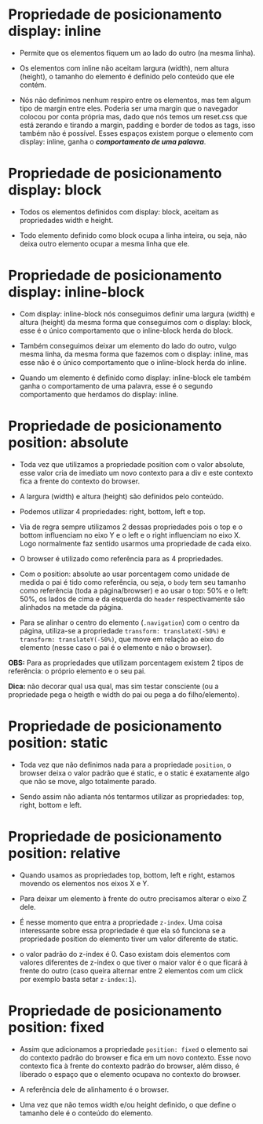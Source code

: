 # Propriedade de posicionamento display: inline

- Permite que os elementos fiquem um ao lado do outro (na mesma linha).

- Os elementos com inline não aceitam largura (width), nem altura (height), o tamanho do elemento é definido pelo conteúdo que ele contém.

- Nós não definimos nenhum respiro entre os elementos, mas tem algum tipo de margin entre eles. Poderia ser uma margin que o navegador colocou por conta própria mas, dado que nós temos um reset.css que está zerando e tirando a margin, padding e border de todos as tags, isso também não é possível. Esses espaços existem porque o elemento com display: inline, ganha o **_comportamento de uma palavra_**.

# Propriedade de posicionamento display: block

- Todos os elementos definidos com display: block, aceitam as propriedades width e height.

- Todo elemento definido como block ocupa a linha inteira, ou seja, não deixa outro elemento ocupar a mesma linha que ele.

# Propriedade de posicionamento display: inline-block

- Com display: inline-block nós conseguimos definir uma largura (width) e altura (height) da mesma forma que conseguimos com o display: block, esse é o único comportamento que o inline-block herda do block.

- Também conseguimos deixar um elemento do lado do outro, vulgo mesma linha, da mesma forma que fazemos com o display: inline, mas esse não é o único comportamento que o inline-block herda do inline.

- Quando um elemento é definido como display: inline-block ele também ganha o comportamento de uma palavra, esse é o segundo comportamento que herdamos do display: inline.

# Propriedade de posicionamento position: absolute

- Toda vez que utilizamos a propriedade position com o valor absolute, esse valor cria de imediato um novo contexto para a div e este contexto fica a frente do contexto do browser.

- A largura (width) e altura (height) são definidos pelo conteúdo.

- Podemos utilizar 4 propriedades: right, bottom, left e top.

- Via de regra sempre utilizamos 2 dessas propriedades pois o top e o bottom influenciam no eixo Y e o left e o right influenciam no eixo X. Logo normalmente faz sentido usarmos uma propriedade de cada eixo.

- O browser é utilizado como referência para as 4 propriedades.

- Com o position: absolute ao usar porcentagem como unidade de medida o pai é tido como referência, ou seja, o `body` tem seu tamanho como referência (toda a página/browser) e ao usar o top: 50% e o left: 50%, os lados de cima e da esquerda do `header` respectivamente são alinhados na metade da página.

- Para se alinhar o centro do elemento (`.navigation`) com o centro da página, utiliza-se a propriedade `transform: translateX(-50%)` e `transform: translateY(-50%)`, que move em relação ao eixo do elemento (nesse caso o pai é o elemento e não o browser).

**OBS:** Para as propriedades que utilizam porcentagem existem 2 tipos de referência: o próprio elemento e o seu pai.

**Dica:** não decorar qual usa qual, mas sim testar consciente (ou a propriedade pega o heigth e width do pai ou pega a do filho/elemento).

# Propriedade de posicionamento position: static

- Toda vez que não definimos nada para a propriedade `position`, o browser deixa o valor padrão que é static, e o static é exatamente algo que não se move, algo totalmente parado.

- Sendo assim não adianta nós tentarmos utilizar as propriedades: top, right, bottom e left.

# Propriedade de posicionamento position: relative

- Quando usamos as propriedades top, bottom, left e right, estamos movendo os elementos nos eixos X e Y.

- Para deixar um elemento à frente do outro precisamos alterar o eixo Z dele.

- É nesse momento que entra a propriedade `z-index`. Uma coisa interessante sobre essa propriedade é que ela só funciona se a propriedade position do elemento tiver um valor diferente de static.

- o valor padrão do z-index é 0. Caso existam dois elementos com valores diferentes de z-index o que tiver o maior valor é o que ficará à frente do outro (caso queira alternar entre 2 elementos com um click por exemplo basta setar `z-index:1`).

# Propriedade de posicionamento position: fixed

- Assim que adicionamos a propriedade `position: fixed` o elemento sai do contexto padrão do browser e fica em um novo contexto. Esse novo contexto fica à frente do contexto padrão do browser, além disso, é liberado o espaço que o elemento ocupava no contexto do browser.

- A referência dele de alinhamento é o browser.

- Uma vez que não temos width e/ou height definido, o que define o tamanho dele é o conteúdo do elemento.
